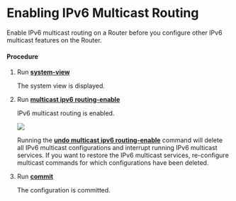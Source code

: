 Enabling IPv6 Multicast Routing
===============================

Enable IPv6 multicast routing on a Router before you configure other IPv6 multicast features on the Router.

#### Procedure

1. Run [**system-view**](cmdqueryname=system-view)
   
   
   
   The system view is displayed.
2. Run [**multicast ipv6 routing-enable**](cmdqueryname=multicast+ipv6+routing-enable)
   
   
   
   IPv6 multicast routing is enabled.
   
   
   
   ![](../../../../public_sys-resources/notice_3.0-en-us.png) 
   
   Running the [**undo multicast ipv6 routing-enable**](cmdqueryname=undo+multicast+ipv6+routing-enable) command will delete all IPv6 multicast configurations and interrupt running IPv6 multicast services. If you want to restore the IPv6 multicast services, re-configure multicast commands for which configurations have been deleted.
3. Run [**commit**](cmdqueryname=commit)
   
   
   
   The configuration is committed.